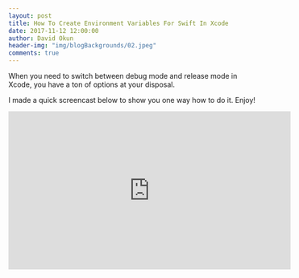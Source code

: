 ```yaml
---
layout: post
title: How To Create Environment Variables For Swift In Xcode
date: 2017-11-12 12:00:00
author: David Okun
header-img: "img/blogBackgrounds/02.jpeg"
comments: true
---
```


When you need to switch between debug mode and release mode in Xcode, you have a ton of options at your disposal.

I made a quick screencast below to show you one way how to do it. Enjoy!

<iframe width="560" height="315" src="https://www.youtube.com/embed/BdxAe0O357Q" frameborder="0" allowfullscreen></iframe>